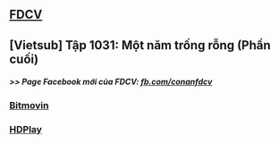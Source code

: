 ## [FDCV](https://admin1509.github.io/fdcvteam.blogspot.com/)
## [Vietsub] Tập 1031: Một năm trống rỗng (Phần cuối)

##### >> Page Facebook mới của FDCV: [fb.com/conanfdcv](https://fb.com/conanfdcv)
### [Bitmovin](https://bitmovin.com/demos/stream-test?format=hls&manifest=https://raw.githubusercontent.com/admin1509/admin1509/main/fdcv.xyz/watch-ep/178/index.m3u8)
### [HDPlay](https://hdplay.se/?HLSP2P=https://raw.githubusercontent.com/admin1509/admin1509/main/fdcv.xyz/watch-ep/178/index.m3u8)
